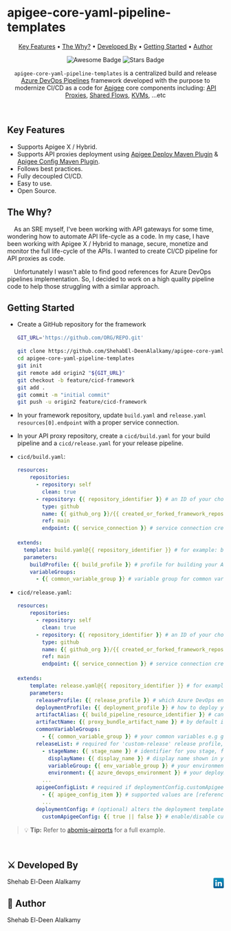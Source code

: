 <!-- markdownlint-configure-file {
  "MD033": false,
  "MD041": false
} -->

# apigee-core-yaml-pipeline-templates

<div align="center">

[Key Features](#key-features) •
[The Why?](#the-why) •
[Developed By](#⚔️-developed-by) •
[Getting Started](#getting-started) •
[Author](#book-author)

<img src="https://cdn.rawgit.com/sindresorhus/awesome/d7305f38d29fed78fa85652e3a63e154dd8e8829/media/badge.svg" alt="Awesome Badge"/>
<img src="https://img.shields.io/pypi/status/ansicolortags.svg" alt="Stars Badge"/>

<br />

`apigee-core-yaml-pipeline-templates` is a centralized build and release [Azure DevOps Pipelines][azure-pipelines] framework developed with the purpose to modernize CI/CD as a code for [Apigee][apigee] core components including: [API Proxies][apigee-api-proxy], [Shared Flows][apigee-sf], [KVMs][apigee-kvm], ...etc

</div>

<br />

## Key Features

- Supports Apigee X / Hybrid.
- Supports API proxies deployment using [Apigee Deploy Maven Plugin][apigee-deploy-mvn] & [Apigee Config Maven Plugin][apigee-config-mvn].
- Follows best practices.
- Fully decoupled CI/CD.
- Easy to use.
- Open Source.

## The Why?

&nbsp;&nbsp;&nbsp;&nbsp;As an SRE myself, I've been working with API gateways for some time, wondering how to automate API life-cycle as a code. In my case, I have been working with Apigee X / Hybrid to manage, secure, monetize and monitor the full life-cycle of the APIs. I wanted to create CI/CD pipeline for API proxies as code.

&nbsp;&nbsp;&nbsp;&nbsp;Unfortunately I wasn't able to find good references for Azure DevOps pipelines implementation. So, I decided to work on a high quality pipeline code to help those struggling with a similar approach.

## Getting Started

- Create a GitHub repository for the framework

    ```bash
    GIT_URL='https://github.com/ORG/REPO.git'
    ```

    ```bash
    git clone https://github.com/ShehabEl-DeenAlalkamy/apigee-core-yaml-pipeline-templates.git
    cd apigee-core-yaml-pipeline-templates
    git init
    git remote add origin2 "${GIT_URL}"
    git checkout -b feature/cicd-framework
    git add .
    git commit -m "initial commit"
    git push -u origin2 feature/cicd-framework
    ```

- In your framework repository, update `build.yaml` and `release.yaml` `resources[0].endpoint` with a proper service connection.

- In your API proxy repository, create a `cicd/build.yaml` for your build pipeline and a `cicd/release.yaml` for your release pipeline.

- `cicd/build.yaml`:

    ```yaml
    resources:
        repositories:
          - repository: self
            clean: true
          - repository: {{ repository_identifier }} # an ID of your choice. for example: 'apigee-core'
            type: github
            name: {{ github_org }}/{{ created_or_forked_framework_repository }}
            ref: main
            endpoint: {{ service_connection }} # service connection created in your ADO project to access the repository

    extends:
      template: build.yaml@{{ repository_identifier }} # for example: build.yaml@apigee-core
      parameters:
        buildProfile: {{ build_profile }} # profile for building your API proxies, currently 'mvn-plugins' is the only supported value to build using Apigee Deploy & Apigee Config Maven Plugins
        variableGroups:
          - {{ common_variable_group }} # variable group for common variables across all environments, e.g gcpServiceAccount, org & proxyDesc
    ```
  
- `cicd/release.yaml`:
  
    ```yaml
    resources:
        repositories:
          - repository: self
            clean: true
          - repository: {{ repository_identifier }} # an ID of your choice. for example: 'apigee-core'
            type: github
            name: {{ github_org }}/{{ created_or_forked_framework_repository }}
            ref: main
            endpoint: {{ service_connection }} # service connection created in your ADO project to access the repository

    extends:
        template: release.yaml@{{ repository_identifier }} # for example: release.yaml@apigee-core
        parameters:
          releaseProfile: {{ release_profile }} # which Azure DevOps environments to deploy to, currently 'custom-release' is the only supported value
          deploymentProfile: {{ deployment_profile }} # how to deploy your API proxy, currently 'mvn-plugins' is the only supported value
          artifactAlias: {{ build_pipeline_resource_identifier }} # can be specified in resources.pipelines[0].pipeline
          artifactName: {{ proxy_bundle_artifact_name }} # by default it is named 'proxy-bundle-artifacts' in your build pipeline
          commonVariableGroups:
            - {{ common_variable_group }} # your common variables e.g gcpServiceAccount, org & proxyDesc
          releaseList: # required for 'custom-release' release profile, specify list of your deployment environments
            - stageName: {{ stage_name }} # identifier for you stage, for example 'Dev'
              displayName: {{ display_name }} # display name shown in your release pipeline run, for example 'Dev'
              variableGroup: {{ env_variable_group }} # your environment specific variables
              environment: {{ azure_devops_environment }} # your deployment environment
            ...
          apigeeConfigList: # required if deploymentConfig.customApigeeConfig is true, contains all the list of configurations you wish to create only regardless of source code
            - {{ apigee_config_item }} # supported values are [references, keystores, aliases, targetservers, keyvaluemaps, resourcefiles, apiproducts, developers, reports, flowhooks]
            ...
          deploymentConfig: # (optional) alters the deployment templates framework behavior
            customApigeeConfig: {{ true || false }} # enable/disable custom apigee configuration creation, default is false and will attempt to create all the supported configs
    ```

> :bulb: **Tip:** Refer to [abomis-airports][abomis-airports] for a full example.

<br />

## ⚔️ Developed By

<a href="https://www.linkedin.com/in/shehab-el-deen/" target="_blank"><img alt="LinkedIn" align="right" title="LinkedIn" height="24" width="24" src="docs/assets/imgs/linkedin.png"></a>

Shehab El-Deen Alalkamy

## :book: Author

Shehab El-Deen Alalkamy

<!--*********************  R E F E R E N C E S  *********************-->

<!-- * Links * -->

[apigee]: https://cloud.google.com/apigee/docs/api-platform/get-started/what-apigee
[apigee-api-proxy]: https://cloud.google.com/apigee/docs/api-platform/fundamentals/understanding-apis-and-api-proxies#:~:text=The%20Missing%20Link.-,What%20is%20an%20API%20proxy%3F,same%20API%20without%20any%20interruption.
[apigee-sf]: https://cloud.google.com/apigee/docs/api-platform/fundamentals/shared-flows
[apigee-kvm]: https://cloud.google.com/apigee/docs/api-platform/cache/key-value-maps#:~:text=maps%20(KVMs).-,Overview,encrypted%20key%2Fvalue%20String%20pairs.
[apigee-deploy-mvn]: https://github.com/apigee/apigee-deploy-maven-plugin
[apigee-config-mvn]: https://github.com/apigee/apigee-config-maven-plugin
[azure-pipelines]: https://azure.microsoft.com/en-us/services/devops/pipelines/
[abomis-airports]: https://github.com/ShehabEl-DeenAlalkamy/abomis-airports
